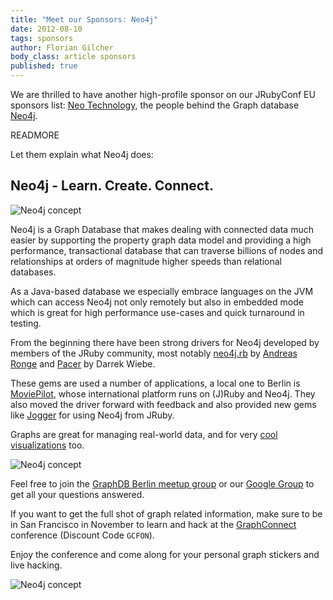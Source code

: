 ```yaml
---
title: "Meet our Sponsors: Neo4j"
date: 2012-08-10
tags: sponsors
author: Florian Gilcher
body_class: article sponsors
published: true
---
```


We are thrilled to have another high-profile sponsor on our JRubyConf EU sponsors list: [Neo Technology][neotechnology], the people behind the Graph database [Neo4j](http://neo4j.org). 

READMORE

Let them explain what Neo4j does:

## Neo4j - Learn. Create. Connect.

![Neo4j concept](/images/content/neo4j/concept.png)

Neo4j is a Graph Database that makes dealing with connected data much easier by supporting the property graph data model and providing a high performance, transactional database that can traverse billions of nodes and relationships at orders of magnitude higher speeds than relational databases.

As a Java-based database we especially embrace languages on the JVM which can access Neo4j not only remotely but also in embedded mode which is great for high performance use-cases and quick turnaround in testing.

From the beginning there have been strong drivers for Neo4j developed by members of the JRuby community, most notably [neo4j.rb](http://neo4j.rubyforge.org) by [Andreas Ronge](http://twitter.com/ronge) and [Pacer](https://github.com/pangloss/pacer) by Darrek Wiebe.

These gems are used a number of applications, a local one to Berlin is [MoviePilot](http://moviepilot.com), whose international platform runs on (J)Ruby and Neo4j. They also moved the driver forward with feedback and also provided new gems like [Jogger](http://moviepilotlabs.tumblr.com/post/18616539642/jogger-almost-like-named-scopes) for using Neo4j from JRuby. 

Graphs are great for managing real-world data, and for very [cool visualizations](http://maxdemarzi.com/category/visualization/) too.

![Neo4j concept](/images/content/neo4j/visualization.png)

Feel free to join the [GraphDB Berlin meetup group](http://www.meetup.com/graphdb-berlin) or our [Google Group](http://groups.google.com/group/neo4j/) to get all your questions answered.

If you want to get the full shot of graph related information, make sure to be in San Francisco in November to learn and hack at the [GraphConnect](http://graphconnect.com) conference (Discount Code `GCFON`).

Enjoy the conference and come along for your personal graph stickers and live hacking.

![Neo4j concept](/images/content/neo4j/logo.png)

[neotechnology]:http://www.neotechnology.com/